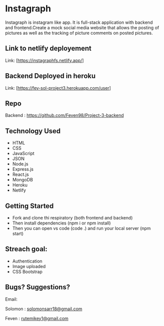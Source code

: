 # Instagraph

Instagraph is instagram like app. It is full-stack application with backend and frontend.Create a mock social media website that allows the posting of pictures as well as the tracking of picture comments on posted pictures.


## Link to netlify deployement

Link: [https://instagraphfs.netlify.app/]

## Backend Deployed in heroku

Link: [https://fev-sol-project3.herokuapp.com/user]

## Repo

Backend : https://github.com/Feven98/Project-3-backend


## Technology Used

* HTML
* CSS
* JavaScript
* JSON
* Node.js
* Express.js
* React.js
* MongoDB
* Heroku
* Netlify

## Getting Started

- Fork and clone thi respiratory (both frontend and backend)
- Then install dependencies (npm i or npm install)
- Then you can open vs code (code .) and run your local server (npm start)

## Streach goal:

* Authentication
* Image uploaded
* CSS Bootstrap

## Bugs? Suggestions? 

Email:

Solomon : solomonsarr18@gmail.com

Feven : rutemikey1@gmail.com
